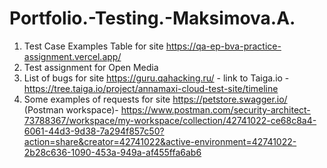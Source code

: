 # Portfolio.-Testing.-Maksimova.A.
1. Test Case Examples Table for site https://qa-ep-bva-practice-assignment.vercel.app/
2. Test assignment for Open Media 
3. List of bugs for site https://guru.qahacking.ru/  - link to Taiga.io - https://tree.taiga.io/project/annamaxi-cloud-test-site/timeline
4. Some examples of requests for site https://petstore.swagger.io/ (Postman workspace)- https://www.postman.com/security-architect-73788367/workspace/my-workspace/collection/42741022-ce68c8a4-6061-44d3-9d38-7a294f857c50?action=share&creator=42741022&active-environment=42741022-2b28c636-1090-453a-949a-af455ffa6ab6
